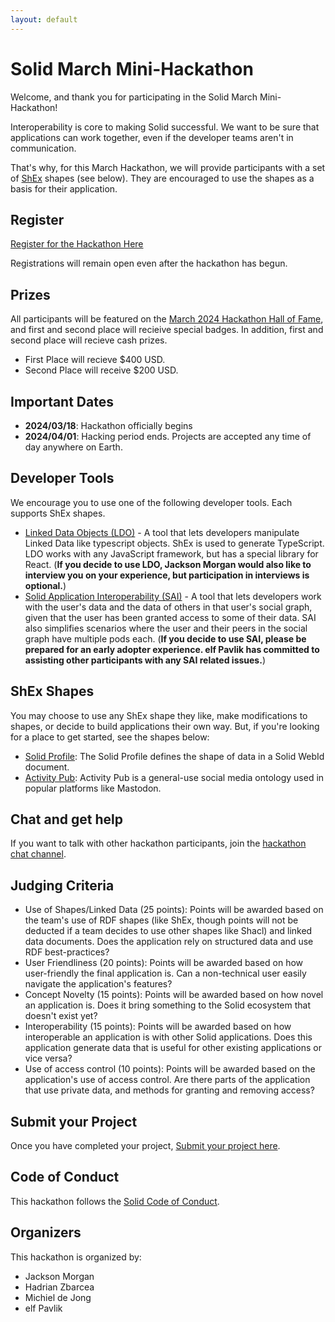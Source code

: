 ```yaml
---
layout: default
---
```


# Solid March Mini-Hackathon 

Welcome, and thank you for participating in the Solid March Mini-Hackathon!

Interoperability is core to making Solid successful. We want to be sure that applications can work together, even if the developer teams aren't in communication.

That's why, for this March Hackathon, we will provide participants with a set of [ShEx](https://shex.io) shapes (see below). They are encouraged to use the shapes as a basis for their application.

## Register

[Register for the Hackathon Here](https://docs.google.com/forms/d/e/1FAIpQLScJgFk2eH-U1UoeRFgtsRFDpRQhTFZdYhCFeirdtEZrpUNXnQ/viewform?usp=sf_link)

Registrations will remain open even after the hackathon has begun.

## Prizes
All participants will be featured on the [March 2024 Hackathon Hall of Fame](./hall-of-fame/march2024.md), and first and second place will recieive special badges. In addition, first and second place will recieve cash prizes.

 - First Place will recieve $400 USD.
 - Second Place will receive $200 USD.

## Important Dates

 - __2024/03/18__: Hackathon officially begins
 - __2024/04/01__: Hacking period ends. Projects are accepted any time of day anywhere on Earth.

## Developer Tools

We encourage you to use one of the following developer tools. Each supports ShEx shapes.

 - [Linked Data Objects (LDO)](https://ldo.js.org) - A tool that lets developers manipulate Linked Data like typescript objects. ShEx is used to generate TypeScript. LDO works with any JavaScript framework, but has a special library for React. (__If you decide to use LDO, Jackson Morgan would also like to interview you on your experience, but participation in interviews is optional.__)
 - [Solid Application Interoperability (SAI)](https://github.com/janeirodigital/sai-js) - A tool that lets developers work with the user's data and the data of others in that user's social graph, given that the user has been granted access to some of their data. SAI also simplifies scenarios where the user and their peers in the social graph have multiple pods each. (__If you decide to use SAI, please be prepared for an early adopter experience. elf Pavlik has committed to assisting other participants with any SAI related issues.__)

## ShEx Shapes

You may choose to use any ShEx shape they like, make modifications to shapes, or decide to build applications their own way. But, if you're looking for a place to get started, see the shapes below:

 - [Solid Profile](./shex/profile.shex): The Solid Profile defines the shape of data in a Solid WebId document.
 - [Activity Pub](./shex/activity-pub.shex): Activity Pub is a general-use social media ontology used in popular platforms like Mastodon.

## Chat and get help

If you want to talk with other hackathon participants, join the [hackathon chat channel](https://app.gitter.im/#/room/#solid/hackathon:gitter.im).

## Judging Criteria

 - Use of Shapes/Linked Data (25 points): Points will be awarded based on the team's use of RDF shapes (like ShEx, though points will not be deducted if a team decides to use other shapes like Shacl) and linked data documents. Does the application rely on structured data and use RDF best-practices?
 - User Friendliness (20 points): Points will be awarded based on how user-friendly the final application is. Can a non-technical user easily navigate the application's features?
 - Concept Novelty (15 points): Points will be awarded based on how novel an application is. Does it bring something to the Solid ecosystem that doesn't exist yet?
 - Interoperability (15 points): Points will be awarded based on how interoperable an application is with other Solid applications. Does this application generate data that is useful for other existing applications or vice versa?
 - Use of access control (10 points): Points will be awarded based on the application's use of access control. Are there parts of the application that use private data, and methods for granting and removing access?

## Submit your Project

Once you have completed your project, [Submit your project here](https://docs.google.com/forms/d/e/1FAIpQLSdbFQuJj7a00ez7V5wGAXd40-WjmO3q1rJ5lvA9D2uXowkCMA/viewform?usp=sf_link).

## Code of Conduct

This hackathon follows the [Solid Code of Conduct](https://github.com/solidjs/solid/blob/main/CODE_OF_CONDUCT.md).

## Organizers

This hackathon is organized by:
 - Jackson Morgan
 - Hadrian Zbarcea
 - Michiel de Jong
 - elf Pavlik
